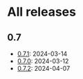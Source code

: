 # All releases

## 0.7

* [0.7.1](/release-notes/release-0-7-1.md): 2024-03-14
* [0.7.0](/release-notes/release-0-7-0.md): 2024-03-12
* [0.7.2](/release-notes/release-0-7-2.md): 2024-04-07

